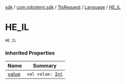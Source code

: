 [sdk](../../../index.md) / [com.robotemi.sdk](../../index.md) / [TtsRequest](../index.md) / [Language](index.md) / [HE_IL](./-h-e_-i-l.md)

# HE_IL

`HE_IL`

### Inherited Properties

| Name | Summary |
|---|---|
| [value](value.md) | `val value: `[`Int`](https://kotlinlang.org/api/latest/jvm/stdlib/kotlin/-int/index.html) |

